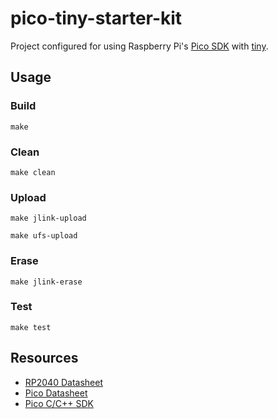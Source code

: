 # pico-tiny-starter-kit
Project configured for using Raspberry Pi's [Pico SDK](https://github.com/raspberrypi/pico-sdk) with [tiny](https://github.com/ryanplusplus/tiny).

## Usage
### Build
```shell
make
```

### Clean
```shell
make clean
```

### Upload
```shell
make jlink-upload
```

```shell
make ufs-upload
```

### Erase
```shell
make jlink-erase
```

### Test
```shell
make test
```

## Resources
- [RP2040 Datasheet](https://datasheets.raspberrypi.org/rp2040/rp2040-datasheet.pdf)
- [Pico Datasheet](https://datasheets.raspberrypi.org/pico/pico-datasheet.pdf)
- [Pico C/C++ SDK](https://datasheets.raspberrypi.org/pico/raspberry-pi-pico-c-sdk.pdf)
